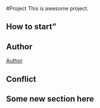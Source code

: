 #Project
This is awesome project.
## How to start”
## Author
[Author](author.md)
## Conflict
## Some new section here
